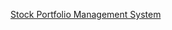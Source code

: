 [Stock Portfolio Management System](https://it-teaching-abo-akademi.github.io/2018-interactive-web-apps-project-marcolindgren93/)
